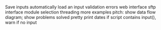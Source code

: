 Save inputs
automatically load an input
validation errors
web interface
sftp interface
module selection
threading
more examples
pitch: show data flow diagram; show problems solved
pretty print dates
if script contains input(), warn if no input
